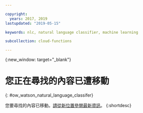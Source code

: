 ```yaml
---

copyright:
  years: 2017, 2019
lastupdated: "2019-05-15"

keywords: nlc, natural language classifier, machine learning

subcollection: cloud-functions

---
```



{:new_window: target="_blank"}
# 您正在尋找的內容已遭移動
{: #ow_watson_natural_language_classifer}

您要尋找的內容已移動。[請從新位置參閱最新資訊](/docs/openwhisk?topic=cloud-functions-pkg_natlang_classifier)。
{:shortdesc}
